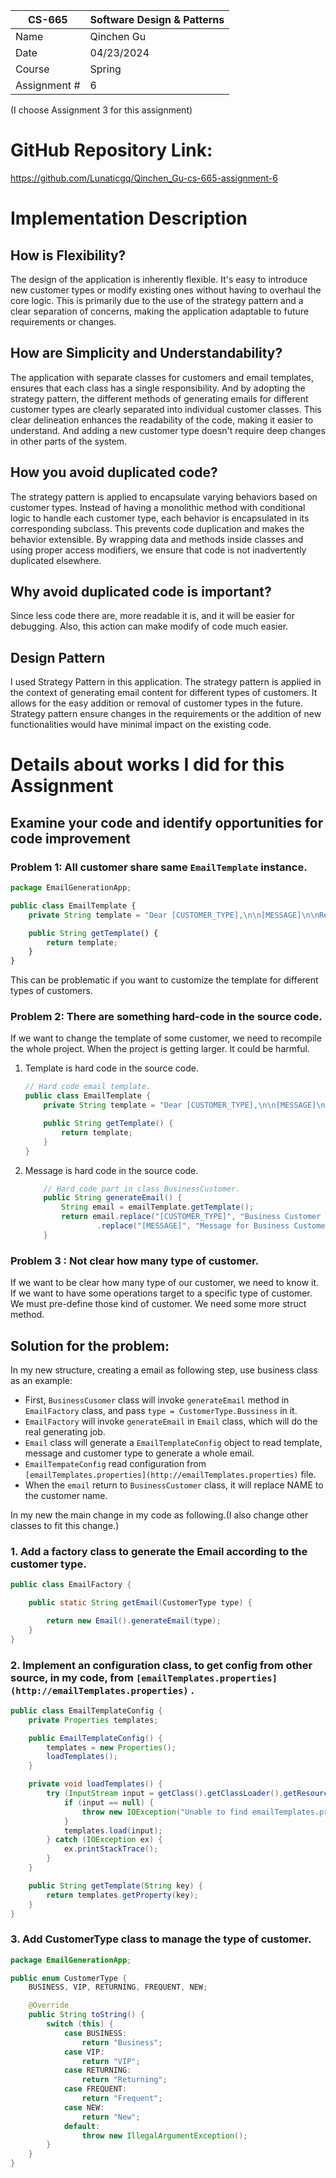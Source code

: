
| CS-665       | Software Design & Patterns |
|--------------|----------------------------|
| Name         | Qinchen Gu                 |
| Date         | 04/23/2024                 |
| Course       | Spring                     |
| Assignment # | 6                          |

(I choose Assignment 3 for this assignment)

# GitHub Repository Link:
https://github.com/Lunaticgq/Qinchen_Gu-cs-665-assignment-6

# Implementation Description
## How is Flexibility?
The design of the application is inherently flexible. It's easy to introduce new customer types or modify existing ones without having to overhaul the core logic. This is primarily due to the use of the strategy pattern and a clear separation of concerns, making the application adaptable to future requirements or changes.

## How are Simplicity and Understandability?
The application with separate classes for customers and email templates, ensures that each class has a single responsibility. And by adopting the strategy pattern, the different methods of generating emails for different customer types are clearly separated into individual customer classes. This clear delineation enhances the readability of the code, making it easier to understand. And adding a new customer type doesn't require deep changes in other parts of the system.

## How you avoid duplicated code?
The strategy pattern is applied to encapsulate varying behaviors based on customer types. Instead of having a monolithic method with conditional logic to handle each customer type, each behavior is encapsulated in its corresponding subclass. This prevents code duplication and makes the behavior extensible. By wrapping data and methods inside classes and using proper access modifiers, we ensure that code is not inadvertently duplicated elsewhere.

## Why avoid duplicated code is important?
Since less code there are, more readable it is, and it will be easier for debugging. Also, this action can make modify
of code much easier.

## Design Pattern
I used Strategy Pattern in this application. The strategy pattern is applied in the context of generating email content for different types of customers. It allows for the easy addition or removal of customer types in the future. Strategy pattern ensure changes in the requirements or the addition of new functionalities would have minimal impact on the existing code.

# Details about works I did for this Assignment
## Examine your code and identify opportunities for code improvement

### Problem 1: All customer share same `EmailTemplate` instance.

```jsx
package EmailGenerationApp;

public class EmailTemplate {
    private String template = "Dear [CUSTOMER_TYPE],\n\n[MESSAGE]\n\nRegards,\nThe Company";

    public String getTemplate() {
        return template;
    }
}

```

 This can be problematic if you want to customize the template for different types of customers.

### Problem 2: There are something hard-code in the source code.

If we want to change the template of some customer, we need to recompile the whole project. When the project is getting larger. It could be harmful.

1. Template is hard code in the source code.
    
    ```java
    // Hard code email template.
    public class EmailTemplate {
        private String template = "Dear [CUSTOMER_TYPE],\n\n[MESSAGE]\n\nRegards,\nThe Company";
    
        public String getTemplate() {
            return template;
        }
    }
    ```
    
2. Message is hard code in the source code.
    
    ```java
        // Hard code part in class BusinessCustomer.
        public String generateEmail() {
            String email = emailTemplate.getTemplate();
            return email.replace("[CUSTOMER_TYPE]", "Business Customer " + name)
                    .replace("[MESSAGE]", "Message for Business Customer");
        }
    ```
    

### Problem 3 : Not clear how many type of customer.

If we want to be clear how many type of our customer, we need to know it. If we want to have some operations target to a specific type of customer. We must pre-define those kind of customer. We need some more struct method.

## Solution for the problem:

In my new structure, creating a email as following step, use business class as an example:

- First, `BusinessCusomer` class will invoke `generateEmail` method in `EmailFactory` class, and pass `type = CustomerType.Bussiness` in it.
- `EmailFactory` will invoke `generateEmail` in `Email` class, which will do the real generating job.
- `Email` class will generate a `EmailTemplateConfig` object to read template, message and customer type to generate a whole email.
- `EmailTempateConfig` read configuration from `[emailTemplates.properties](http://emailTemplates.properties)` file.
- When the `email` return to `BusinessCustomer` class, it will replace NAME to the customer name.

In my new the main change in my code as following.(I also change other classes to fit this change.)

### 1. Add a factory class to generate the Email according to the customer type.

```java
public class EmailFactory {

    public static String getEmail(CustomerType type) {

        return new Email().generateEmail(type);
    }
}

```

### 2. Implement an configuration class, to get config from other source, in my code, from `[emailTemplates.properties](http://emailTemplates.properties)` .

```java
public class EmailTemplateConfig {
    private Properties templates;

    public EmailTemplateConfig() {
        templates = new Properties();
        loadTemplates();
    }

    private void loadTemplates() {
        try (InputStream input = getClass().getClassLoader().getResourceAsStream("emailTemplates.properties")) {
            if (input == null) {
                throw new IOException("Unable to find emailTemplates.properties");
            }
            templates.load(input);
        } catch (IOException ex) {
            ex.printStackTrace();
        }
    }

    public String getTemplate(String key) {
        return templates.getProperty(key);
    }
}
```

### 3. Add CustomerType class to manage the type of customer.

```java
package EmailGenerationApp;

public enum CustomerType {
    BUSINESS, VIP, RETURNING, FREQUENT, NEW;

    @Override
    public String toString() {
        switch (this) {
            case BUSINESS:
                return "Business";
            case VIP:
                return "VIP";
            case RETURNING:
                return "Returning";
            case FREQUENT:
                return "Frequent";
            case NEW:
                return "New";
            default:
                throw new IllegalArgumentException();
        }
    }
}

```

